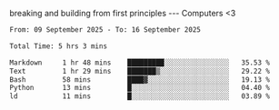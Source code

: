breaking and building from first principles --- Computers <3

<!--START_SECTION:waka-->

```txt
From: 09 September 2025 - To: 16 September 2025

Total Time: 5 hrs 3 mins

Markdown     1 hr 48 mins    █████████░░░░░░░░░░░░░░░░   35.53 %
Text         1 hr 29 mins    ███████▒░░░░░░░░░░░░░░░░░   29.22 %
Bash         58 mins         ████▓░░░░░░░░░░░░░░░░░░░░   19.13 %
Python       13 mins         █░░░░░░░░░░░░░░░░░░░░░░░░   04.40 %
ld           11 mins         █░░░░░░░░░░░░░░░░░░░░░░░░   03.89 %
```

<!--END_SECTION:waka-->
